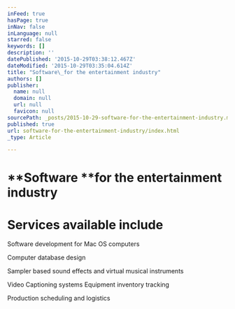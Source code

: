 ```yaml
---
inFeed: true
hasPage: true
inNav: false
inLanguage: null
starred: false
keywords: []
description: ''
datePublished: '2015-10-29T03:38:12.467Z'
dateModified: '2015-10-29T03:35:04.614Z'
title: "Software\_for the entertainment industry"
authors: []
publisher:
  name: null
  domain: null
  url: null
  favicon: null
sourcePath: _posts/2015-10-29-software-for-the-entertainment-industry.md
published: true
url: software-for-the-entertainment-industry/index.html
_type: Article

---
```

# **Software ****for the entertainment industry**

# Services available include

Software development for 
Mac OS computers 

Computer database design 

Sampler based sound effects and 
virtual musical instruments 

Video Captioning systems
Equipment inventory tracking

Production scheduling and logistics